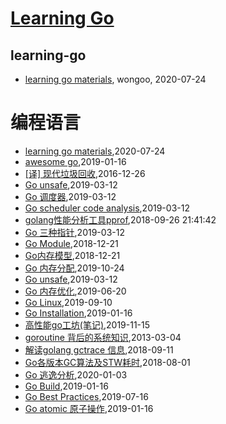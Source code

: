# [Learning Go](http://golang.sisopipo.com)

## learning-go
* [learning go materials](/learning-go-materials), wongoo, 2020-07-24
# 编程语言
* [learning go materials](/learning-go-materials),2020-07-24
* [awesome go](/awesome-go),2019-01-16
* [[译] 现代垃圾回收](/articles/module-garbage-collection),2016-12-26
* [Go unsafe](/articles/go-unsafe),2019-03-12
* [Go 调度器](/articles/go-scheduler),2019-03-12
* [Go scheduler code analysis](/articles/go-scheduler-code-analysis),2019-03-12
* [golang性能分析工具pprof](/articles/go-pprof),2018-09-26 21:41:42
* [Go 三种指针](/articles/go-pointer),2019-03-12
* [Go Module](/articles/go-module),2018-12-21
* [Go内存模型](/articles/go-memory-model),2018-12-21
* [Go 内存分配](/articles/go-memory-alloc),2019-10-24 
* [Go unsafe](/articles/go-memory-align),2019-03-12
* [Go 内存优化](/articles/go-memeory-optimization),2019-06-20
* [Go Linux](/articles/go-linux),2019-09-10
* [Go Installation](/articles/go-install),2019-01-16
* [高性能go工坊(笔记)](/articles/go-high-performance-workshop-readnote),2019-11-15
* [goroutine 背后的系统知识](/articles/go-goroutine-knowledge),2013-03-04
* [解读golang gctrace 信息](/articles/go-gctrace),2018-09-11
* [Go各版本GC算法及STW耗时](/articles/go-gc-algorithm-and-pause),2018-08-01
* [Go 逃逸分析](/articles/go-escape-analysis),2020-01-03
* [Go Build](/articles/go-build),2019-01-16
* [Go Best Practices](/articles/go-best-practices),2019-07-16
* [Go atomic 原子操作](/articles/go-atomic-value),2019-01-16
